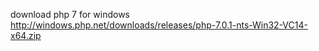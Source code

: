 download php 7 for windows
http://windows.php.net/downloads/releases/php-7.0.1-nts-Win32-VC14-x64.zip
